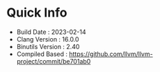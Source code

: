 # Quick Info
* Build Date : 2023-02-14
* Clang Version : 16.0.0
* Binutils Version : 2.40
* Compiled Based : https://github.com/llvm/llvm-project/commit/be701ab0
